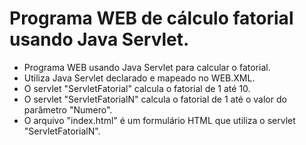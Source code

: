 # Programa WEB de cálculo fatorial usando Java Servlet.

- Programa WEB usando Java Servlet para calcular o fatorial.
- Utiliza Java Servlet declarado e mapeado no WEB.XML.
- O servlet "ServletFatorial" calcula o fatorial de 1 até 10.
- O servlet "ServletFatorialN" calcula o fatorial de 1 até o valor do parâmetro "Numero". 
- O arquivo "index.html" é um formulário HTML que utiliza o servlet "ServletFatorialN".
